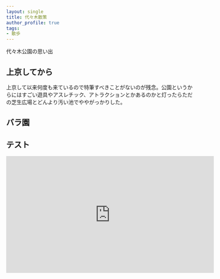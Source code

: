 ```yaml
---
layout: single
title: 代々木散策
author_profile: true
tags:
- 散歩
---
```

代々木公園の思い出

## 上京してから
上京して以来何度も来ているので特筆すべきことがないのが残念。公園というからにはすごい遊具やアスレチック、アトラクションとかあるのかと灯ったらただの芝生広場とどんより汚い池でややがっかりした。


## バラ園

## テスト
<iframe width="560" height="315" src="https://www.youtube.com/embed/pREPLVoeLZc" frameborder="0" allow="accelerometer; autoplay; clipboard-write; encrypted-media; gyroscope; picture-in-picture" allowfullscreen></iframe>
